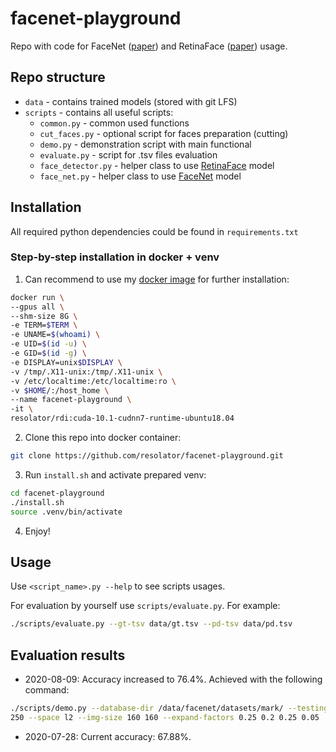 # facenet-playground

Repo with code for FaceNet 
([paper](https://arxiv.org/abs/1503.03832)) and RetinaFace 
([paper](https://arxiv.org/abs/1905.00641)) usage.

## Repo structure

- `data` - contains trained models (stored with git LFS)
- `scripts` - contains all useful scripts:
    - `common.py` - common used functions
    - `cut_faces.py` - optional script for faces preparation (cutting)
    - `demo.py` - demonstration script with main functional
    - `evaluate.py` - script for .tsv files evaluation
    - `face_detector.py` - helper class to use 
    [RetinaFace](https://github.com/peteryuX/retinaface-tf2) model
    - `face_net.py` - helper class to use 
    [FaceNet](https://github.com/davidsandberg/facenet) model

## Installation

All required python dependencies could be found in `requirements.txt`

### Step-by-step installation in docker + venv
1. Can recommend to use my [docker image](https://github.com/resolator/rdi) for 
further installation:
```bash
docker run \
--gpus all \
--shm-size 8G \
-e TERM=$TERM \
-e UNAME=$(whoami) \
-e UID=$(id -u) \
-e GID=$(id -g) \
-e DISPLAY=unix$DISPLAY \
-v /tmp/.X11-unix:/tmp/.X11-unix \
-v /etc/localtime:/etc/localtime:ro \
-v $HOME/:/host_home \
--name facenet-playground \
-it \
resolator/rdi:cuda-10.1-cudnn7-runtime-ubuntu18.04
```

2. Clone this repo into docker container:
```bash
git clone https://github.com/resolator/facenet-playground.git
```

3. Run `install.sh` and activate prepared venv:
```bash
cd facenet-playground
./install.sh
source .venv/bin/activate
```

4. Enjoy!

## Usage

Use `<script_name>.py --help` to see scripts usages.

For evaluation by yourself use `scripts/evaluate.py`. For example:
```bash
./scripts/evaluate.py --gt-tsv data/gt.tsv --pd-tsv data/pd.tsv
```


## Evaluation results

- 2020-08-09: Accuracy increased to 76.4%. Achieved with the following command:
```bash
./scripts/demo.py --database-dir /data/facenet/datasets/mark/ --testing-dir /data/facenet/datasets/test/ --save-to /data/facenet/datasets/tmp --bs
250 --space l2 --img-size 160 160 --expand-factors 0.25 0.2 0.25 0.05
```

- 2020-07-28: Current accuracy: 67.88%.
